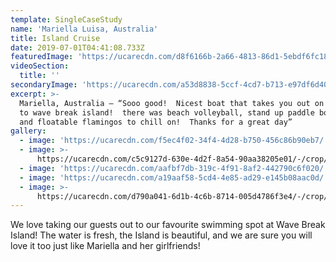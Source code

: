 ```yaml
---
template: SingleCaseStudy
name: 'Mariella Luisa, Australia'
title: Island Cruise
date: 2019-07-01T04:41:08.733Z
featuredImage: 'https://ucarecdn.com/d8f6166b-2a66-4813-86d1-5ebdf6fc1830/'
videoSection:
  title: ''
secondaryImage: 'https://ucarecdn.com/a53d8838-5ccf-4cd7-b713-e97df6d40df5/'
excerpt: >-
  Mariella, Australia – “Sooo good!  Nicest boat that takes you out on the water
  to wave break island!  there was beach volleyball, stand up paddle boarding,
  and floatable flamingos to chill on!  Thanks for a great day” 
gallery:
  - image: 'https://ucarecdn.com/f5ec4f02-34f4-4d28-b750-456c86b90eb7/'
  - image: >-
      https://ucarecdn.com/c5c9127d-630e-4d2f-8a54-90aa38205e01/-/crop/1002x1310/0,102/-/preview/
  - image: 'https://ucarecdn.com/aafbf7db-319c-4f91-8af2-442790c6f020/'
  - image: 'https://ucarecdn.com/a19aaf58-5cd4-4e85-ad29-e145b08aac0d/'
  - image: >-
      https://ucarecdn.com/d790a041-6d1b-4c6b-8714-005d4786f3e4/-/crop/989x1210/0,0/-/preview/
---
```

We love taking our guests out to our favourite swimming spot at Wave Break Island! The water is fresh, the Island is beautiful, and we are sure you will love it too just like Mariella and her girlfriends!

